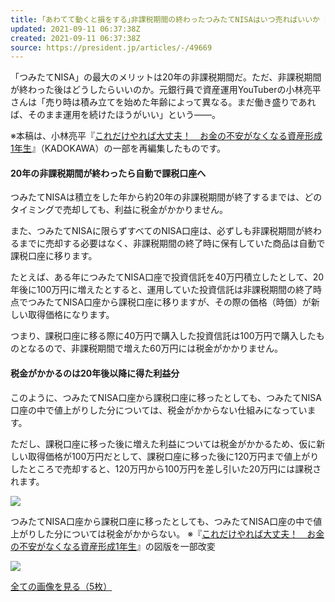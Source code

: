 ```yaml
---
title: ｢あわてて動くと損をする｣非課税期間の終わったつみたてNISAはいつ売ればいいか 自身の年齢でタイミングは変わる
updated: 2021-09-11 06:37:38Z
created: 2021-09-11 06:37:38Z
source: https://president.jp/articles/-/49669
---
```


「つみたてNISA」の最大のメリットは20年の非課税期間だ。ただ、非課税期間が終わった後はどうしたらいいのか。元銀行員で資産運用YouTuberの小林亮平さんは「売り時は積み立てを始めた年齢によって異なる。まだ働き盛りであれば、そのまま運用を続けたほうがいい」という――。

※本稿は、小林亮平『[これだけやれば大丈夫！　お金の不安がなくなる資産形成1年生](https://www.amazon.co.jp/exec/obidos/ASIN/4046051566/presidentjp-22)』（KADOKAWA）の一部を再編集したものです。

#### 20年の非課税期間が終わったら自動で課税口座へ

つみたてNISAは積立をした年から約20年の非課税期間が終了するまでは、どのタイミングで売却しても、利益に税金がかかりません。

また、つみたてNISAに限らずすべてのNISA口座は、必ずしも非課税期間が終わるまでに売却する必要はなく、非課税期間の終了時に保有していた商品は自動で課税口座に移ります。

たとえば、ある年につみたてNISA口座で投資信託を40万円積立したとして、20年後に100万円に増えたとすると、運用していた投資信託は非課税期間の終了時点でつみたてNISA口座から課税口座に移りますが、その際の価格（時価）が新しい取得価格になります。

つまり、課税口座に移る際に40万円で購入した投資信託は100万円で購入したものとなるので、非課税期間で増えた60万円には税金がかかりません。

#### 税金がかかるのは20年後以降に得た利益分

このように、つみたてNISA口座から課税口座に移ったとしても、つみたてNISA口座の中で値上がりした分については、税金がかからない仕組みになっています。

ただし、課税口座に移った後に増えた利益については税金がかかるため、仮に新しい取得価格が100万円だとして、課税口座に移った後に120万円まで値上がりしたところで売却すると、120万円から100万円を差し引いた20万円には課税されます。

[![](https://president.ismcdn.jp/mwimgs/9/c/-/img_9c80e4d19d4c63aa3996f38989e6c82f283563.jpg)](https://president.jp/articles/photo/49669?pn=1)

つみたてNISA口座から課税口座に移ったとしても、つみたてNISA口座の中で値上がりした分については税金がかからない。 ※『[これだけやれば大丈夫！　お金の不安がなくなる資産形成1年生](http://www.amazon.co.jp/exec/obidos/ASIN/4046051566/presidentjp-22)』の図版を一部改変

[![](https://president.ismcdn.jp/common/president/images/icon_link-more.svg)](https://president.jp/articles/photo/49669?pn=1)

[全ての画像を見る（5枚）](https://president.jp/articles/photo/49669)